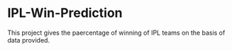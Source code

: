 # IPL-Win-Prediction
This project gives the paercentage of winning of IPL teams on the basis of data provided.
